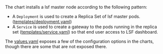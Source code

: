 
The chart installs a lsf master node according to the following
pattern:

- A `Deployment` is used to create a Replica Set of lsf master pods.
  ([templates/deployment.yaml](templates/deployment.yaml))
- A `Service` is used to create a gateway to the pods running in the
  replica set ([templates/service.yaml](templates/svc.yaml)) so that end user
  access to LSF dashboard.

The [values.yaml](values.yaml) exposes a few of the configuration options in the
charts, though there are some that are not exposed there.
